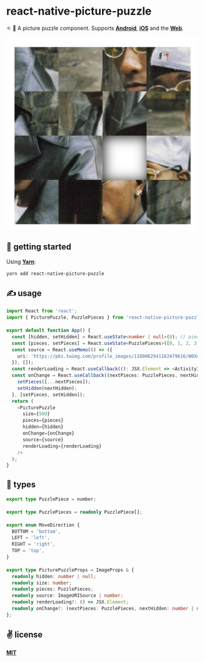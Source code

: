 # react-native-picture-puzzle
⚛️ 🧩  A picture puzzle component. Supports [**Android**](https://reactnative.dev), [**iOS**](https://reactnative.dev) and the [**Web**](https://github.com/necolas/react-native-web).

<p align="center">
  <img src="./public/logo.png"></img>
</p>


## 🚀 getting started

Using [**Yarn**](https://yarnpkg.com):

```sh
yarn add react-native-picture-puzzle
```

## ✍️ usage

```typescript
import React from 'react';
import { PicturePuzzle, PuzzlePieces } from 'react-native-picture-puzzle';

export default function App() {
  const [hidden, setHidden] = React.useState<number | null>(0); // piece to obscure
  const [pieces, setPieces] = React.useState<PuzzlePieces>([0, 1, 2, 3, 4, 5, 6, 7, 8]);
  const source = React.useMemo(() => ({
    uri: 'https://pbs.twimg.com/profile_images/1180062941162479616/W8XdhKTG_400x400.jpg',
  }), []);
  const renderLoading = React.useCallback((): JSX.Element => <ActivityIndicator />, []);
  const onChange = React.useCallback((nextPieces: PuzzlePieces, nextHidden: number | null): void => {
    setPieces([...nextPieces]);
    setHidden(nextHidden);
  }, [setPieces, setHidden]);
  return (
    <PicturePuzzle
      size={500}
      pieces={pieces}
      hidden={hidden}
      onChange={onChange}
      source={source}
      renderLoading={renderLoading}
    />
  );
}
```

## 🦄 types

```typescript
export type PuzzlePiece = number;

export type PuzzlePieces = readonly PuzzlePiece[];

export enum MoveDirection {
  BOTTOM = 'bottom',
  LEFT = 'left',
  RIGHT = 'right',
  TOP = 'top',
}

export type PicturePuzzleProps = ImageProps & {
  readonly hidden: number | null;
  readonly size: number;
  readonly pieces: PuzzlePieces;
  readonly source: ImageURISource | number;
  readonly renderLoading?: () => JSX.Element;
  readonly onChange?: (nextPieces: PuzzlePieces, nextHidden: number | null) => void;
};
```

## ✌️ license
[**MIT**](./LICENSE)
